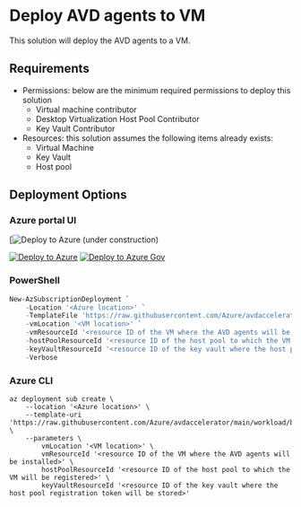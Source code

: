 # Deploy AVD agents to VM

This solution will deploy the AVD agents to a VM.

## Requirements

- Permissions: below are the minimum required permissions to deploy this solution
  - Virtual machine contributor
  - Desktop Virtualization Host Pool Contributor
  - Key Vault Contributor
- Resources: this solution assumes the following items already exists:
  - Virtual Machine
  - Key Vault
  - Host pool

## Deployment Options

### Azure portal UI

[![Deploy to Azure (under construction)]()

[![Deploy to Azure](https://aka.ms/deploytoazurebutton)](https://portal.azure.com/#blade/Microsoft_Azure_CreateUIDef/CustomDeploymentBlade/uri/https%3A%2F%2Fraw.githubusercontent.com%2FAzure%2Favdaccelerator%2Fmain%2Fworkload%2Farm%2Fbrownfield%2FdeployAddAvdAgents.json/uiFormDefinitionUri/https%3A%2F%2Fraw.githubusercontent.com%2FAzure%2Favdaccelerator%2Fmain%2Fworkload%2Fportal-ui%2Fbrownfield%2FportalUiAddAvdAgents.json) [![Deploy to Azure Gov](https://aka.ms/deploytoazuregovbutton)](https://portal.azure.us/?feature.deployapiver=2022-12-01#blade/Microsoft_Azure_CreateUIDef/CustomDeploymentBlade/uri/https%3A%2F%2Fraw.githubusercontent.com%2FAzure%2Favdaccelerator%2Fmain%2Fworkload%2Farm%2Fbrownfield%2FdeployAddAvdAgents.json/uiFormDefinitionUri/https%3A%2F%2Fraw.githubusercontent.com%2FAzure%2Favdaccelerator%2Fmain%2Fworkload%2Fportal-ui%2Fbrownfield%2FportalUiAddAvdAgents.json)

### PowerShell

```powershell
New-AzSubscriptionDeployment `
    -Location '<Azure location>' `
    -TemplateFile 'https://raw.githubusercontent.com/Azure/avdaccelerator/main/workload/brownfield/addAvdAgents/deploy.bicep' `
    -vmLocation '<VM location>' `
    -vmResourceId '<resource ID of the VM where the AVD agents will be installed>' `
    -hostPoolResourceId '<resource ID of the host pool to which the VM will be registered>' `
    -keyVaultResourceId '<resource ID of the key vault where the host pool registration token will be stored>' `
    -Verbose


```

### Azure CLI

```azurecli
az deployment sub create \
    --location '<Azure location>' \
    --template-uri 'https://raw.githubusercontent.com/Azure/avdaccelerator/main/workload/brownfield/addAvdAgents/deploy.bicep' \
    --parameters \
        vmLocation '<VM location>' \
        vmResourceId '<resource ID of the VM where the AVD agents will be installed>' \
        hostPoolResourceId '<resource ID of the host pool to which the VM will be registered>' \
        keyVaultResourceId '<resource ID of the key vault where the host pool registration token will be stored>'
```
